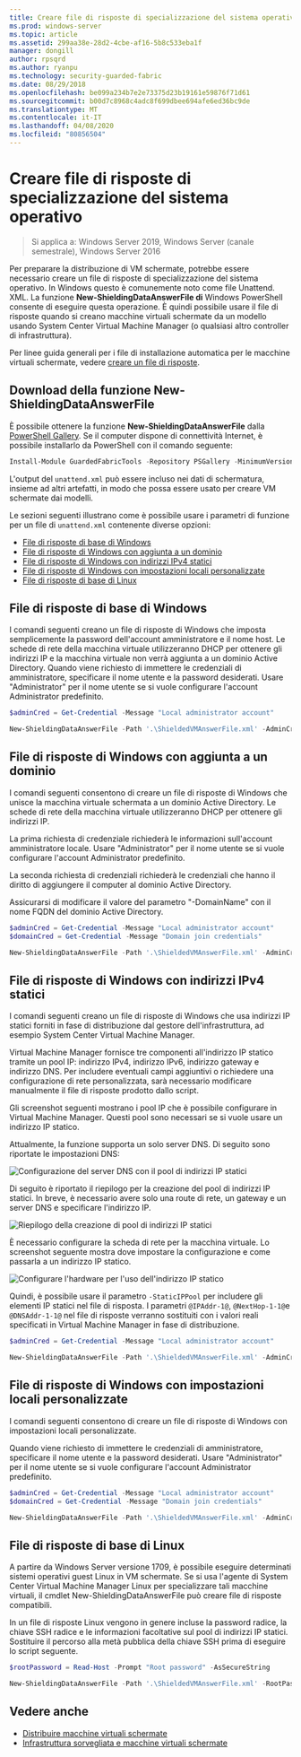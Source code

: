 ```yaml
---
title: Creare file di risposte di specializzazione del sistema operativo
ms.prod: windows-server
ms.topic: article
ms.assetid: 299aa38e-28d2-4cbe-af16-5b8c533eba1f
manager: dongill
author: rpsqrd
ms.author: ryanpu
ms.technology: security-guarded-fabric
ms.date: 08/29/2018
ms.openlocfilehash: be099a234b7e2e73375d23b19161e59876f71d61
ms.sourcegitcommit: b00d7c8968c4adc8f699dbee694afe6ed36bc9de
ms.translationtype: MT
ms.contentlocale: it-IT
ms.lasthandoff: 04/08/2020
ms.locfileid: "80856504"
---
```

# <a name="create-os-specialization-answer-file"></a>Creare file di risposte di specializzazione del sistema operativo

>Si applica a: Windows Server 2019, Windows Server (canale semestrale), Windows Server 2016

Per preparare la distribuzione di VM schermate, potrebbe essere necessario creare un file di risposte di specializzazione del sistema operativo. In Windows questo è comunemente noto come file Unattend. XML. La funzione **New-ShieldingDataAnswerFile di** Windows PowerShell consente di eseguire questa operazione. È quindi possibile usare il file di risposte quando si creano macchine virtuali schermate da un modello usando System Center Virtual Machine Manager (o qualsiasi altro controller di infrastruttura).

Per linee guida generali per i file di installazione automatica per le macchine virtuali schermate, vedere [creare un file di risposte](guarded-fabric-tenant-creates-shielding-data.md#create-an-answer-file).
 
## <a name="downloading-the-new-shieldingdataanswerfile-function"></a>Download della funzione New-ShieldingDataAnswerFile

È possibile ottenere la funzione **New-ShieldingDataAnswerFile** dalla [PowerShell Gallery](https://aka.ms/gftools). Se il computer dispone di connettività Internet, è possibile installarlo da PowerShell con il comando seguente:

```powershell
Install-Module GuardedFabricTools -Repository PSGallery -MinimumVersion 1.0.0
```

L'output del `unattend.xml` può essere incluso nei dati di schermatura, insieme ad altri artefatti, in modo che possa essere usato per creare VM schermate dai modelli.

Le sezioni seguenti illustrano come è possibile usare i parametri di funzione per un file di `unattend.xml` contenente diverse opzioni:

- [File di risposte di base di Windows](#basic-windows-answer-file)
- [File di risposte di Windows con aggiunta a un dominio](#windows-answer-file-with-domain-join)
- [File di risposte di Windows con indirizzi IPv4 statici](#windows-answer-file-with-static-ipv4-addresses)
- [File di risposte di Windows con impostazioni locali personalizzate](#windows-answer-file-with-a-custom-locale)
- [File di risposte di base di Linux](#basic-linux-answer-file)

## <a name="basic-windows-answer-file"></a>File di risposte di base di Windows

I comandi seguenti creano un file di risposte di Windows che imposta semplicemente la password dell'account amministratore e il nome host.
Le schede di rete della macchina virtuale utilizzeranno DHCP per ottenere gli indirizzi IP e la macchina virtuale non verrà aggiunta a un dominio Active Directory.
Quando viene richiesto di immettere le credenziali di amministratore, specificare il nome utente e la password desiderati.
Usare "Administrator" per il nome utente se si vuole configurare l'account Administrator predefinito.

```powershell
$adminCred = Get-Credential -Message "Local administrator account"

New-ShieldingDataAnswerFile -Path '.\ShieldedVMAnswerFile.xml' -AdminCredentials $adminCred
```

## <a name="windows-answer-file-with-domain-join"></a>File di risposte di Windows con aggiunta a un dominio

I comandi seguenti consentono di creare un file di risposte di Windows che unisce la macchina virtuale schermata a un dominio Active Directory.
Le schede di rete della macchina virtuale utilizzeranno DHCP per ottenere gli indirizzi IP.

La prima richiesta di credenziale richiederà le informazioni sull'account amministratore locale.
Usare "Administrator" per il nome utente se si vuole configurare l'account Administrator predefinito.

La seconda richiesta di credenziali richiederà le credenziali che hanno il diritto di aggiungere il computer al dominio Active Directory.

Assicurarsi di modificare il valore del parametro "-DomainName" con il nome FQDN del dominio Active Directory.

```powershell
$adminCred = Get-Credential -Message "Local administrator account"
$domainCred = Get-Credential -Message "Domain join credentials"

New-ShieldingDataAnswerFile -Path '.\ShieldedVMAnswerFile.xml' -AdminCredentials $adminCred -DomainName 'my.contoso.com' -DomainJoinCredentials $domainCred
```
## <a name="windows-answer-file-with-static-ipv4-addresses"></a>File di risposte di Windows con indirizzi IPv4 statici

I comandi seguenti creano un file di risposte di Windows che usa indirizzi IP statici forniti in fase di distribuzione dal gestore dell'infrastruttura, ad esempio System Center Virtual Machine Manager.

Virtual Machine Manager fornisce tre componenti all'indirizzo IP statico tramite un pool IP: indirizzo IPv4, indirizzo IPv6, indirizzo gateway e indirizzo DNS. Per includere eventuali campi aggiuntivi o richiedere una configurazione di rete personalizzata, sarà necessario modificare manualmente il file di risposte prodotto dallo script.

Gli screenshot seguenti mostrano i pool IP che è possibile configurare in Virtual Machine Manager. Questi pool sono necessari se si vuole usare un indirizzo IP statico.

Attualmente, la funzione supporta un solo server DNS. Di seguito sono riportate le impostazioni DNS:

![Configurazione del server DNS con il pool di indirizzi IP statici](../media/Guarded-Fabric-Shielded-VM/guarded-host-unattend-static-ip-address-pool-dns-settings.png)

Di seguito è riportato il riepilogo per la creazione del pool di indirizzi IP statici. In breve, è necessario avere solo una route di rete, un gateway e un server DNS e specificare l'indirizzo IP.

![Riepilogo della creazione di pool di indirizzi IP statici](../media/Guarded-Fabric-Shielded-VM/guarded-host-unattend-static-ip-address-pool-summary.png)

È necessario configurare la scheda di rete per la macchina virtuale. Lo screenshot seguente mostra dove impostare la configurazione e come passarla a un indirizzo IP statico.

![Configurare l'hardware per l'uso dell'indirizzo IP statico](../media/Guarded-Fabric-Shielded-VM/guarded-host-unattend-static-ip-address-pool-network-adapter-settings.png)

Quindi, è possibile usare il parametro `-StaticIPPool` per includere gli elementi IP statici nel file di risposta. I parametri `@IPAddr-1@`, `@NextHop-1-1@`e `@DNSAddr-1-1@` nel file di risposte verranno sostituiti con i valori reali specificati in Virtual Machine Manager in fase di distribuzione.

```powershell
$adminCred = Get-Credential -Message "Local administrator account"

New-ShieldingDataAnswerFile -Path '.\ShieldedVMAnswerFile.xml' -AdminCredentials $adminCred -StaticIPPool IPv4Address
```

## <a name="windows-answer-file-with-a-custom-locale"></a>File di risposte di Windows con impostazioni locali personalizzate

I comandi seguenti consentono di creare un file di risposte di Windows con impostazioni locali personalizzate.

Quando viene richiesto di immettere le credenziali di amministratore, specificare il nome utente e la password desiderati.
Usare "Administrator" per il nome utente se si vuole configurare l'account Administrator predefinito.

```powershell
$adminCred = Get-Credential -Message "Local administrator account"
$domainCred = Get-Credential -Message "Domain join credentials"

New-ShieldingDataAnswerFile -Path '.\ShieldedVMAnswerFile.xml' -AdminCredentials $adminCred -Locale es-ES
```

## <a name="basic-linux-answer-file"></a>File di risposte di base di Linux

A partire da Windows Server versione 1709, è possibile eseguire determinati sistemi operativi guest Linux in VM schermate.
Se si usa l'agente di System Center Virtual Machine Manager Linux per specializzare tali macchine virtuali, il cmdlet New-ShieldingDataAnswerFile può creare file di risposte compatibili.

In un file di risposte Linux vengono in genere incluse la password radice, la chiave SSH radice e le informazioni facoltative sul pool di indirizzi IP statici.
Sostituire il percorso alla metà pubblica della chiave SSH prima di eseguire lo script seguente.

```powershell
$rootPassword = Read-Host -Prompt "Root password" -AsSecureString

New-ShieldingDataAnswerFile -Path '.\ShieldedVMAnswerFile.xml' -RootPassword $rootPassword -RootSshKey '~\.ssh\id_rsa.pub'
```

## <a name="see-also"></a>Vedere anche

- [Distribuire macchine virtuali schermate](guarded-fabric-configuration-scenarios-for-shielded-vms-overview.md)
- [Infrastruttura sorvegliata e macchine virtuali schermate](guarded-fabric-and-shielded-vms-top-node.md)
